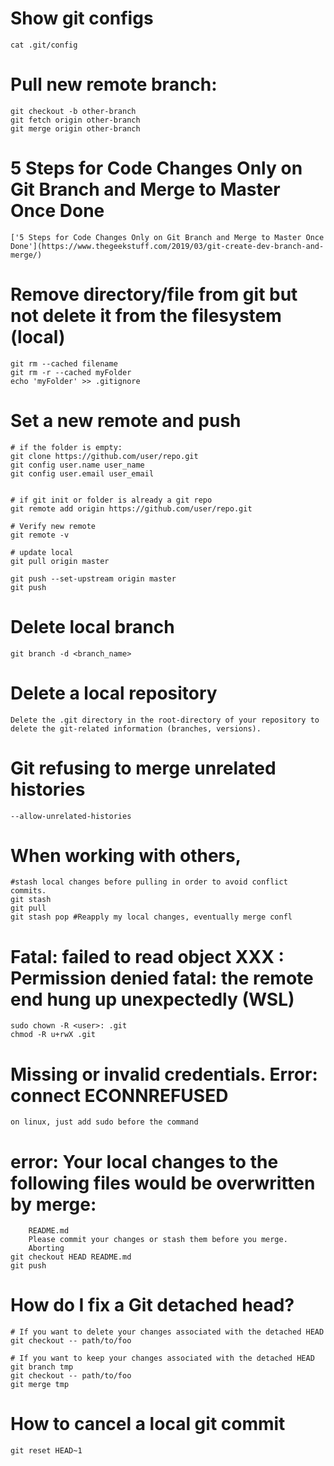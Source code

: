 # Show git configs
    cat .git/config

# Pull new remote branch:
    git checkout -b other-branch
    git fetch origin other-branch
    git merge origin other-branch

# 5 Steps for Code Changes Only on Git Branch and Merge to Master Once Done
    ['5 Steps for Code Changes Only on Git Branch and Merge to Master Once Done'](https://www.thegeekstuff.com/2019/03/git-create-dev-branch-and-merge/)

# Remove directory/file from git but not delete it from the filesystem (local)
    git rm --cached filename
    git rm -r --cached myFolder
    echo 'myFolder' >> .gitignore

# Set a new remote and push

    # if the folder is empty:
    git clone https://github.com/user/repo.git
    git config user.name user_name
    git config user.email user_email


    # if git init or folder is already a git repo
    git remote add origin https://github.com/user/repo.git

    # Verify new remote
    git remote -v

    # update local
    git pull origin master

    git push --set-upstream origin master
    git push

# Delete local branch

    git branch -d <branch_name>

# Delete a local repository
    
    Delete the .git directory in the root-directory of your repository to delete the git-related information (branches, versions).

# Git refusing to merge unrelated histories
    --allow-unrelated-histories
    

# When working with others, 
    #stash local changes before pulling in order to avoid conflict commits.
    git stash
    git pull 
    git stash pop #Reapply my local changes, eventually merge confl

# Fatal: failed to read object XXX : Permission denied fatal: the remote end hung up unexpectedly (WSL)
    sudo chown -R <user>: .git
    chmod -R u+rwX .git

# Missing or invalid credentials. Error: connect ECONNREFUSED
    on linux, just add sudo before the command

# error: Your local changes to the following files would be overwritten by merge:
        README.md
        Please commit your changes or stash them before you merge.
        Aborting
    git checkout HEAD README.md
    git push

# How do I fix a Git detached head?

    # If you want to delete your changes associated with the detached HEAD
    git checkout -- path/to/foo
    
    # If you want to keep your changes associated with the detached HEAD
    git branch tmp
    git checkout -- path/to/foo
    git merge tmp


# How to cancel a local git commit

    git reset HEAD~1

